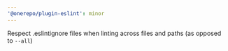 ```yaml
---
'@onerepo/plugin-eslint': minor
---
```


Respect .eslintignore files when linting across files and paths (as opposed to `--all`)
